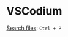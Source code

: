 # VSCodium

[Search files](https://superuser.com/questions/1366650/how-to-quick-search-files-in-whole-workspace-visual-studio-code): `Ctrl + P`
